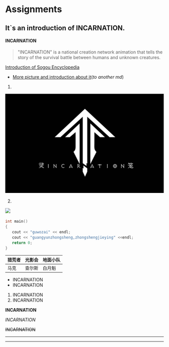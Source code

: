 # Assignments
## It`s an introduction of INCARNATION.
#### INCARNATION

>"INCARNATION" is a national creation network animation that tells the story of the survival battle between humans and unknown creatures.

[Introduction of Sogou Encyclopedia](https://baike.sogou.com/v182431143.htm?fromTitle=%E7%81%B5%E7%AC%BC)

* [More picture and introduction about it](/Extension.md)(*to another md*)

1.

![](/INCARNATION.jpeg 'INCARNATION')

2.

![](http://5b0988e595225.cdn.sohucs.com/images/20190925/d0546c5b0cf343e594ca9185039908f2.png)

 ```C
int main() 
{
    cout << "guwozai" << endl;
    cout << "guangyunzhongsheng,zhongshengjieying" <<endl;
    return 0;
}
 ```
 

| 猎荒者 | 光影会 | 地面小队 |  
|  ----  |  ----  |   ----  |
|  马克  | 查尔斯 |  白月魁  |


* INCARNATION
* INCARNATION

1. INCARNATION
2. INCARNATION

**INCARNATION**

*INCARNATION*

~~INCARNATION~~

------------------

------------------
